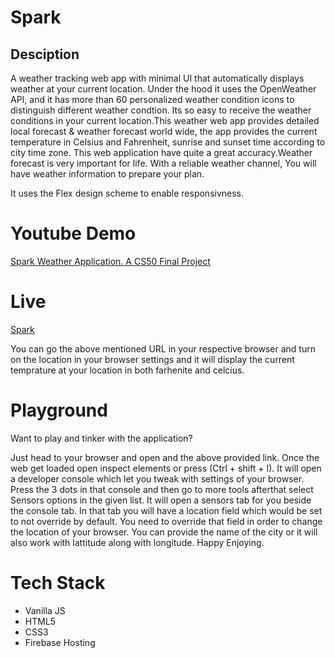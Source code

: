 # Spark

## Desciption

A weather tracking web app with minimal UI that automatically displays weather at your current location. Under the hood it uses the OpenWeather API, and it has more than 60 personalized weather condition icons to distinguish different weather condtion. Its so easy to receive the weather conditions in your current location.This weather web app provides detailed local forecast & weather forecast world wide, the app provides the current temperature in Celsius and Fahrenheit, sunrise and sunset time according to city time zone. This web application have quite a great accuracy.Weather forecast is very important for life. With a reliable weather channel, You will have weather information to prepare your plan.

It uses the Flex design scheme to enable responsivness. 

# Youtube Demo
[Spark Weather Application. A CS50 Final Project](https://youtu.be/ezsY_5rktPY)



# Live

[Spark](https://thunder-spark.web.app/)

You can go the above mentioned URL in your respective browser and turn on the location in your browser settings and it will display the current temprature at your location in both farhenite and celcius.

# Playground
Want to play and tinker with the application?  

Just head to your browser and open and the above provided link. Once the web get loaded open inspect elements or press (Ctrl + shift + I). It will open a developer console which let you tweak with settings of your browser. Press the 3 dots in that console and then go to more tools afterthat select Sensors options in the given list. It will open a sensors tab for you beside the console tab. In that tab you will have a location field which would be set to not override by default. You need to override that field in order to change the location of your browser. You can provide the name of the city or it will also work with lattitude along with longitude. Happy Enjoying.

# Tech Stack
- Vanilla JS
- HTML5
- CSS3
- Firebase Hosting



